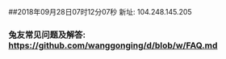 ##2018年09月28日07时12分07秒 新址: 104.248.145.205
### 兔友常见问题及解答: https://github.com/wanggonging/d/blob/w/FAQ.md

